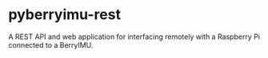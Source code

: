 # pyberryimu-rest
A REST API and web application for interfacing remotely with a Raspberry Pi connected to a BerryIMU.
